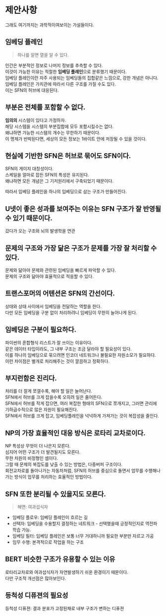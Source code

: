 # 제안사항
그래도 여기까지는 과학적이여보이는 가설들이다.

## 임베딩 플레인

> 하나를 알면 열을 알 수 있다.

인간은 부분적인 정보로 나머지 정보를 추측할 수 있다.  
이것이 가능한 이유는 적절한 **임베딩 플레인**으로 분류했기 때문이다.  
임베딩 플레인이란 자주 사용되는 임베딩들의 집합같은 느낌으로, 강한 개념은 아니다.  
임베딩 플레인은 가치관에 따라서 다른 구조를 가질 수도 있다.  
이는 SFN의 허브에 대응된다.

## 부분은 전체를 포함할 수 없다.
**임의의** 시스템이 있다고 가정하자.  
해당 시스템을 시스템의 부분집합에 모두 포함시킬수는 없다.  
왜냐하면 가능한 시스템의 개수는 무한하기 때문이다.  
이 명제가 반박된다면, 세상의 모든 정보는 1바이트 안에 저장될 수 있을 것이다.  

## 현실에 기반한 SFN은 허브로 묶어도 SFN이다.
SFN의 게이지 대칭성이다.  
스케일을 얼마로 잡든 SFN의 특성은 유지된다.  
왜냐하면 모든 개념은 그 기저원리에서 구축되었기 때문이다.  

따라서 임베딩 플레인을 하나의 임베딩으로 삼는 구조가 만들어진다.

## U넷이 좋은 성과를 보여주는 이유는 SFN 구조가 잘 반영될 수 있기 때문이다.
갔다가 오는 구조와 뇌의 발생학을 연관

## 문제의 구조와 가장 닮은 구조가 문제를 가장 잘 처리할 수 있다.
문제와 닮아야 문제와 관련된 임베딩을 빠르게 파악할 수 있다.  
문제의 구조와 닮아야 효율적으로 적응할 수 있다.  

## 트랜스포머의 어텐션은 SFN의 간선이다.
상태와 상태 사이에서 임베딩을 전달하는 역할을 한다.  
다만 모든 임베딩을 구분 없이 처리하려니 임베딩이 무한히 늘어나게 된다.

## 임베딩은 구분이 필요하다.  
파이썬의 혼합형식 리스트가 잘 쓰이는 이유이다.  
같은 데이터 타입이라도, 그 내부 구조는 조금 달라야 할 필요성이 있다.  
이를 하나의 임베딩으로 묶으려면 인코더 네트워크나 불필요한 자원소모가 필요하다.  
이런 차이점은 별개로 처리해주는 것이 깔끔하고 정확하다.  

## 부지런함은 진리다.
처리를 더 잘게 쪼갤수록, 해야 할 일은 늘어난다.  
SFN에서 허브를 크게 잡을수록 오히려 일은 줄어든다.  
SFN에서 허브를 작게 잡으면, 여러 복잡한 형태의 SFN으로 쪼개지고, 그러면 관리에 기하급수적으로 많은 자원이 필요해진다.  
SFN에서 허브를 크게 잡고, 임베딩플레인을 넉넉하게 가져가는 것이 복잡성을 줄인다.

## NP의 가장 효율적인 대응 방식은 로타리 교차로이다.
NP 특성상 무엇이 더 나은지 모른다.  
심지어 어떤 구조가 더 발견될지도 모른다.  
무한 차원의 비정형인 셈이다.  
그럴 때 문제의 복잡도를 낮출 수 있는 방법은, 다중버퍼 구조이다.  
회전교차로를 돌아나가는 자동차처럼, SFN의 허브를 중심으로 돌면서 업무를 수행해나가는 방식이 업무를 처리하는 효율적인 방법이다.

## SFN 또한 분리될 수 있을지도 모른다.
> 해면: 여과섭식자

- 임베딩 플로우: 임베딩 플레인이 흐르는 길
- 선택자: 임베딩을 수용할지 결정하는 네트워크 - 선택했을때 긍정적인지로 역전파 학습 가능.
- 임베딩 필터: 임베딩 플레인은 보통 너무 거대하니까 필요한 부분만 자르고 가공
- 임무 수행: 본격적으로 작업을 하는 구조

## BERT 비슷한 구조가 유용할 수 있는 이유
로타리교차로와 여과섭식자가 자연발생하기 쉬운 환경이기 때문이다.  
다만 구조적 개선점은 많아보인다.  

## 등척성 디퓨젼의 필요성
등척성 디퓨젼: 결과 분포가 고정된채로 내부 구조가 변하는 디퓨젼

